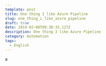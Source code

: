 ```yaml
---
template: post
title: One thing I like Azure Pipeline
slug: one_thing_i_like_azure_pipeline
draft: true
date: 2019-02-08T09:30:15.127Z
description: One thing I like Azure Pipeline
category: Automation
tags:
  - English
---
```

a
